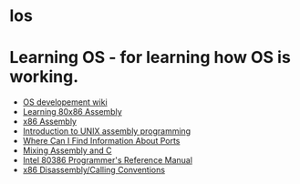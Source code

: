 # los
Learning OS - for learning how OS is working.
=============================================
* [OS developement wiki](http://wiki.osdev.org)
* [Learning 80x86 Assembly](http://wiki.osdev.org/Learning_80x86_Assembly)
* [x86 Assembly](https://en.wikibooks.org/wiki/X86_Assembly)
* [Introduction to UNIX assembly programming](http://asm.sourceforge.net/intro/Assembly-Intro.html)
* [Where Can I Find Information About Ports](http://wiki.osdev.org/Where_Can_I_Find_Information_About_Ports)
* [Mixing Assembly and C](https://courses.engr.illinois.edu/ece390/books/labmanual/c-prog-mixing.html)
* [Intel 80386 Programmer's Reference Manual](http://www.logix.cz/michal/doc/i386/)
* [x86 Disassembly/Calling Conventions](https://en.wikibooks.org/wiki/X86_Disassembly/Calling_Conventions)


